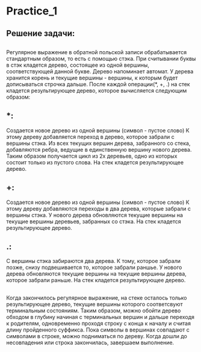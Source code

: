 # Practice_1

## Решение задачи:


##
Регулярное выражение в обратной польской записи обрабатывается стандартным образом, то есть с помощью стэка.
При считывании буквы в стэк кладется дерево, состоящее из одной вершины, соответствующей данной букве.
Дерево напоминает автомат. У дерева хранится корень и текущие вершины - вершины, к которым будет дописываться строчка дальше.
После каждой операции(*, +, .) на стек кладется результирующее дерево, которое вычисляется следующим образом:

## *:  
Создается новое дерево из одной вершины (символ - пустое слово)
    К этому дереву добавляется переход в дерево, которое забрали с вершины стэка. Из всех текущих вершин дерева,
    забранного со стека, добавляются ребра, ведущие в единственную вершину нового дерева. Таким образом получается цикл из
    2х деревьев, одно из которых состоит только из пустого слова.
    На стек кладется результирующее дерево.

## +: 
Создается новое дерево из одной вершины (символ - пустое слово)
    К этому дереву добавляются переходы в два дерева, которые забрали с вершины стэка. У нового дерева обновляются
    текущие вершины на текущие вершины деревьев, забранных со стэка.
    На стек кладется результирующее дерево.

## .: 
С вершины стэка забираются два дерева. К тому, которое забрали позже, снизу подвешивается то, которое забрали раншье.
   У нового дерева обновляются текущие вершины на текущие вершины дерева, которое забрали раньше.
    На стек кладется результирующее дерево.


## 
Когда закончилось регулярное выражение, на стеке осталось только результирующее дерево, текущие вершины
которого соответсвуют терминальным состояниям. Таким образом, можно обойти дерево обходом в глубину начиная
с терминальных вершин и дальше переходя к родителям, одновременно проходя строку с конца к началу и считая длину пройденного суффикса.
 Пока символы в вершинах совпадают с символами в строке,
 можно подниматься по дереву. Когда дошли до несовпадения или строка закончилась, завершаем выполнение.
